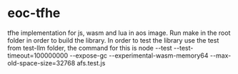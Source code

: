 # eoc-tfhe
tfhe implementation for js, wasm and lua in aos image.
Run make in the root folder in order to build the library.
In order to test the library use the test from test-llm folder, the command for this is 
            node --test --test-timeout=100000000 --expose-gc --experimental-wasm-memory64  --max-old-space-size=32768 afs.test.js
